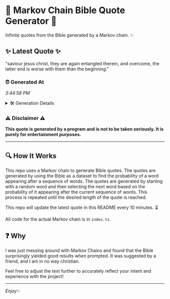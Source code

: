 # 📖 Markov Chain Bible Quote Generator 📖

Infinite quotes from the Bible generated by a Markov chain. ✨

## ✨ Latest Quote ✨
"saviour jesus christ, they are again entangled therein, and overcome, the latter end is worse with them than the beginning."

### ⏰ Generated At
*3:44:58 PM*

<details>
    <summary>🛠️ Generation Details</summary>
    <p>
        <strong>🌱 Seed:</strong> saviour<br>
        <strong>🔄 Iterations:</strong> 19<br>
        <strong>📜 Context History:</strong><br>[ saviour ]: jesus<br>[ saviour, jesus ]: christ,<br>[ saviour, jesus, christ, ]: they<br>[ saviour, jesus, christ,, they ]: are<br>[ saviour, jesus, christ,, they, are ]: again<br>[ saviour, jesus, christ,, they, are, again ]: entangled<br>[ jesus, christ,, they, are, again, entangled ]: therein,<br>[ christ,, they, are, again, entangled, therein, ]: and<br>[ they, are, again, entangled, therein,, and ]: overcome,<br>[ are, again, entangled, therein,, and, overcome, ]: the<br>[ again, entangled, therein,, and, overcome,, the ]: latter<br>[ entangled, therein,, and, overcome,, the, latter ]: end<br>[ therein,, and, overcome,, the, latter, end ]: is<br>[ and, overcome,, the, latter, end, is ]: worse<br>[ overcome,, the, latter, end, is, worse ]: with<br>[ the, latter, end, is, worse, with ]: them<br>[ latter, end, is, worse, with, them ]: than<br>[ end, is, worse, with, them, than ]: the<br>[ is, worse, with, them, than, the ]: beginning.<br>
    </p>
</details>

### ⚠️ Disclaimer ⚠️
**This quote is generated by a program and is not to be taken seriously. It is purely for entertainment purposes.**

---

## 🔍 How It Works

This repo uses a Markov chain to generate Bible quotes. The quotes are generated by using the Bible as a dataset to find the probability of a word appearing after a sequence of words. The quotes are generated by starting with a random word and then selecting the next word based on the probability of it appearing after the current sequence of words. This process is repeated until the desired length of the quote is reached.

This repo will update the latest quote in this README every 10 minutes. ⏳

All code for the actual Markov chain is in `index.ts`.

## ❓ Why

I was just messing around with Markov Chains and found that the Bible surprisingly yielded good results when prompted. 
It was suggested by a friend, and I am in no way christian.

Feel free to adjust the text further to accurately reflect your intent and experience with the project!

---

*Enjoy*✨
